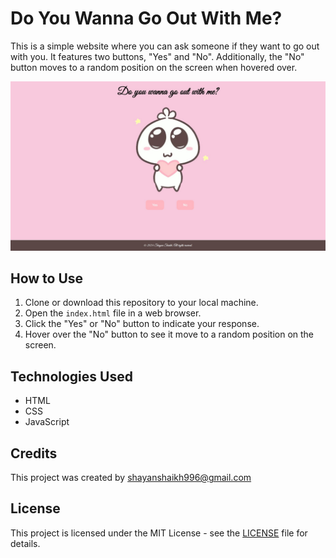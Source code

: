 # Do You Wanna Go Out With Me?

This is a simple website where you can ask someone if they want to go out with you. It features two buttons, "Yes" and "No". Additionally, the "No" button moves to a random position on the screen when hovered over.

![Website Preview](./image/1.jpg)

## How to Use

1. Clone or download this repository to your local machine.
2. Open the `index.html` file in a web browser.
3. Click the "Yes" or "No" button to indicate your response.
4. Hover over the "No" button to see it move to a random position on the screen.

## Technologies Used

- HTML
- CSS
- JavaScript

## Credits

This project was created by shayanshaikh996@gmail.com

## License

This project is licensed under the MIT License - see the [LICENSE](LICENSE) file for details.
